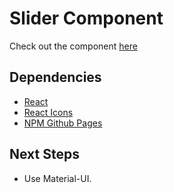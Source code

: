 # Slider Component

Check out the component [here](https://the-fetaverse.github.io/rc-slider/)

## Dependencies

- [React](https://reactjs.org/)
- [React Icons](https://react-icons.github.io/react-icons/)
- [NPM Github Pages](https://www.npmjs.com/package/gh-pages)

## Next Steps
- Use Material-UI.

